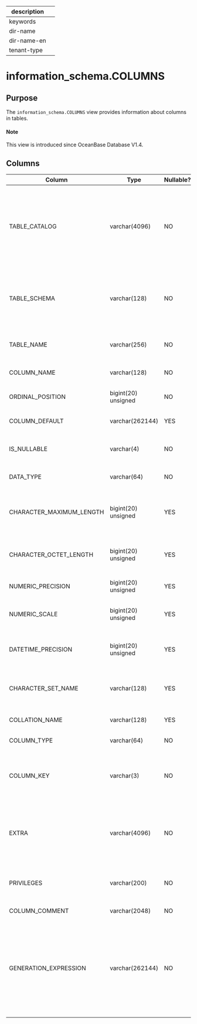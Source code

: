 |description||
|---|---|
|keywords||
|dir-name||
|dir-name-en||
|tenant-type| |

# information_schema.COLUMNS

## Purpose

The `information_schema.COLUMNS` view provides information about columns in tables.

<main id="notice" type='explain'>
  <h4>Note</h4>
  <p>This view is introduced since OceanBase Database V1.4. </p>
</main>

## Columns

| **Column** | **Type** | **Nullable?** | **Description** |
|--------------------------|---------------------|----------------|--------------------------------|
| TABLE_CATALOG | varchar(4096) | NO | The name of the catalog to which the table containing the column belongs. The value is always `def`. |
| TABLE_SCHEMA | varchar(128) | NO | The name of the database to which the table containing the column belongs. |
| TABLE_NAME | varchar(256) | NO | The name of the table containing the column. |
| COLUMN_NAME | varchar(128) | NO | The name of the column. |
| ORDINAL_POSITION | bigint(20) unsigned | NO | The serial number of the column. |
| COLUMN_DEFAULT | varchar(262144) | YES | The default value of the column. |
| IS_NULLABLE | varchar(4) | NO | Indicates whether the column can be null. |
| DATA_TYPE | varchar(64) | NO | The data type of the column. |
| CHARACTER_MAXIMUM_LENGTH | bigint(20) unsigned | YES | The maximum length of the column in characters. |
| CHARACTER_OCTET_LENGTH | bigint(20) unsigned | YES | The maximum length of the column in bytes. |
| NUMERIC_PRECISION | bigint(20) unsigned | YES | The numeric precision. |
| NUMERIC_SCALE | bigint(20) unsigned | YES | The number of decimal places. |
| DATETIME_PRECISION | bigint(20) unsigned | YES | The precision of the DATETIME type. |
| CHARACTER_SET_NAME | varchar(128) | YES | The name of the character set for the column. |
| COLLATION_NAME | varchar(128) | YES | The name of the collation. |
| COLUMN_TYPE | varchar(64) | NO | The column data type. |
| COLUMN_KEY | varchar(3) | NO | Indicates whether the column is indexed or has a primary key. |
| EXTRA | varchar(4096) | NO | The additional information that is available about a given column. |
| PRIVILEGES | varchar(200) | NO | The privileges you have for the column. |
| COLUMN_COMMENT | varchar(2048) | NO | The comments. |
| GENERATION_EXPRESSION | varchar(262144) | NO | Displays the expression used to compute column values for generated columns. Empty for non-generated columns.  |
